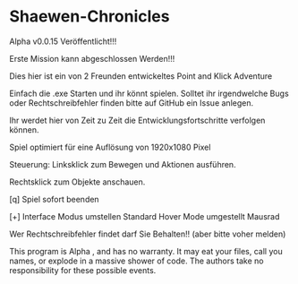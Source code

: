 ﻿
Shaewen-Chronicles
==================

Alpha v0.0.15 Veröffentlicht!!!

Erste Mission kann abgeschlossen Werden!!!

Dies hier ist ein von 2 Freunden entwickeltes Point and Klick Adventure

Einfach die .exe Starten und ihr könnt spielen.
Solltet ihr irgendwelche Bugs oder Rechtschreibfehler finden bitte auf GitHub ein Issue anlegen.

Ihr werdet hier von Zeit zu Zeit die Entwicklungsfortschritte verfolgen können.


Spiel optimiert für eine Auflösung von 1920x1080 Pixel


Steuerung:
Linksklick zum Bewegen und Aktionen ausführen.

Rechtsklick zum Objekte anschauen.

[q] Spiel sofort beenden

[+] Interface Modus umstellen Standard Hover Mode umgestellt Mausrad


Wer Rechtschreibfehler findet darf Sie Behalten!! (aber bitte voher melden)

This program is Alpha , and has no warranty. It may eat your files,
call you names, or explode in a massive shower of code. The authors take
no responsibility for these possible events.
